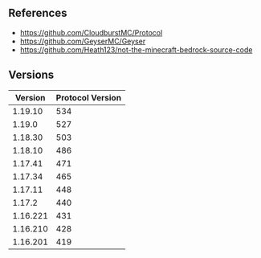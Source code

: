 ## References

* https://github.com/CloudburstMC/Protocol
* https://github.com/GeyserMC/Geyser
* https://github.com/Heath123/not-the-minecraft-bedrock-source-code

## Versions
| Version  | Protocol Version |
|----------|------------------|
| 1.19.10  | 534              |
| 1.19.0   | 527              |
| 1.18.30  | 503              |
| 1.18.10  | 486              |
| 1.17.41  | 471              |
| 1.17.34  | 465              |
| 1.17.11  | 448              |
| 1.17.2   | 440              |
| 1.16.221 | 431              |
| 1.16.210 | 428              |
| 1.16.201 | 419              |
